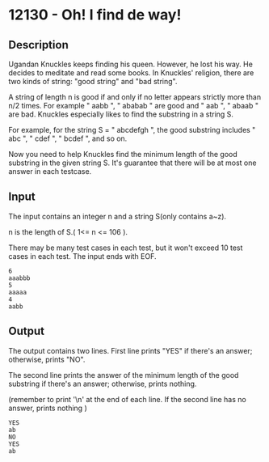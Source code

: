 # 12130 - Oh! I find de way!   

## Description

Ugandan Knuckles keeps finding his queen. However, he lost his way. He decides to meditate and read some books. In Knuckles' religion, there are two kinds of string: "good string" and "bad string".

A string of length n is good if and only if no letter appears strictly more than n/2 times. For example " aabb ", " ababab " are good and " aab ", " abaab " are bad. Knuckles especially likes to find the substring in a string S.

For example, for the string S = " abcdefgh ", the good substring includes " abc ", " cdef ", " bcdef ", and so on.

Now you need to help Knuckles find the minimum length of the good substring in the given string S. It's guarantee that there will be at most one answer in each testcase.


## Input
The input contains an integer n and a string S(only contains a~z).

n is the length of S.( 1<= n <= 106 ).

There may be many test cases in each test, but it won't exceed 10 test cases in each test. The input ends with EOF.
```
6
aaabbb
5
aaaaa
4
aabb
```

## Output
The output contains two lines. First line prints "YES" if there's an answer; otherwise, prints "NO".

The second line prints the answer of the minimum length of the good substring if there's an answer; otherwise, prints nothing.

(remember to print '\n' at the end of each line. If the second line has no answer, prints nothing )
```
YES
ab
NO
YES
ab
```

